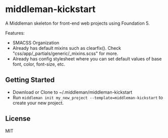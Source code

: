 # middleman-kickstart

A Middleman skeleton for front-end web projects using Foundation 5.

Features:
- SMACSS Organization
- Already has default mixins such as clearfix(). Check "css/app/_partials/generic/_mixins.scss" for more.
- Already has config stylesheet where you can set default values of base font, color, font-size, etc.

## Getting Started
- Download or Clone to ~/.middleman/middleman-kickstart
- Run `middleman init my_new_project --template=middleman-kickstart` to create your new project.


## License

MIT